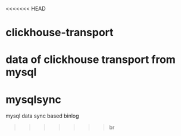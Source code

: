 <<<<<<< HEAD
# clickhouse-transport
data of clickhouse transport from mysql
=======
# mysqlsync
mysql data sync based binlog
>>>>>>> br
